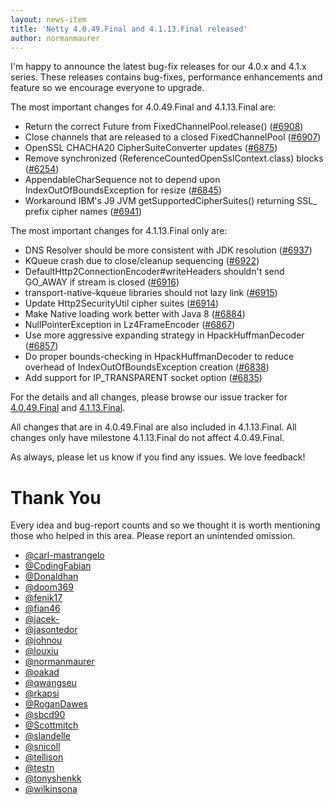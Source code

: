 ```yaml
---
layout: news-item
title: 'Netty 4.0.49.Final and 4.1.13.Final released'
author: normanmaurer
---
```


I'm happy to announce the latest bug-fix releases for our 4.0.x and 4.1.x series.
These releases contains bug-fixes, performance enhancements and feature so we encourage everyone to upgrade.

The most important changes for 4.0.49.Final and 4.1.13.Final are:

* Return the correct Future from FixedChannelPool.release() ([#6908](https://github.com/netty/netty/pull/6908))
* Close channels that are released to a closed FixedChannelPool ([#6907](https://github.com/netty/netty/pull/6907))
* OpenSSL CHACHA20 CipherSuiteConverter updates ([#6875](https://github.com/netty/netty/pull/6875))
* Remove synchronized (ReferenceCountedOpenSslContext.class) blocks ([#6254](https://github.com/netty/netty/pull/6254))
* AppendableCharSequence not to depend upon IndexOutOfBoundsException for resize ([#6845](https://github.com/netty/netty/pull/6845))
* Workaround IBM's J9 JVM getSupportedCipherSuites() returning SSL_ prefix cipher names ([#6941](https://github.com/netty/netty/pull/6941))

The most important changes for 4.1.13.Final only are:

* DNS Resolver should be more consistent with JDK resolution ([#6937](https://github.com/netty/netty/pull/6937))
* KQueue crash due to close/cleanup sequencing ([#6922](https://github.com/netty/netty/pull/6922))
* DefaultHttp2ConnectionEncoder#writeHeaders shouldn't send GO_AWAY if stream is closed ([#6916](https://github.com/netty/netty/pull/6916))
* transport-native-kqueue libraries should not lazy link ([#6915](https://github.com/netty/netty/pull/6915))
* Update Http2SecurityUtil cipher suites ([#6914](https://github.com/netty/netty/pull/6914))
* Make Native loading work better with Java 8 ([#6884](https://github.com/netty/netty/pull/6884))
* NullPointerException in Lz4FrameEncoder ([#6867](https://github.com/netty/netty/pull/6867))
* Use more aggressive expanding strategy in HpackHuffmanDecoder ([#6857](https://github.com/netty/netty/pull/6857))
* Do proper bounds-checking in HpackHuffmanDecoder to reduce overhead of IndexOutOfBoundsException creation ([#6838](https://github.com/netty/netty/pull/6838))
* Add support for IP_TRANSPARENT socket option ([#6835](https://github.com/netty/netty/pull/6835))

For the details and all changes, please browse our issue tracker for [4.0.49.Final](https://github.com/netty/netty/milestone/167?closed=1) and [4.1.13.Final](https://github.com/netty/netty/milestone/166?closed=1).

All changes that are in 4.0.49.Final are also included in 4.1.13.Final. All changes only have milestone 4.1.13.Final do not affect 4.0.49.Final.

As always, please let us know if you find any issues. We love feedback!

# Thank You

Every idea and bug-report counts and so we thought it is worth mentioning those who helped in this area. Please report an unintended omission.


* [@carl-mastrangelo](https://github.com/carl-mastrangelo)
* [@CodingFabian](https://github.com/CodingFabian)
* [@Donaldhan](https://github.com/Donaldhan)
* [@doom369](https://github.com/doom369)
* [@fenik17](https://github.com/fenik17)
* [@fian46](https://github.com/fian46)
* [@jacek-](https://github.com/jacek-)
* [@jasontedor](https://github.com/jasontedor)
* [@johnou](https://github.com/johnou)
* [@louxiu](https://github.com/louxiu)
* [@normanmaurer](https://github.com/normanmaurer)
* [@oakad](https://github.com/oakad)
* [@qwangseu](https://github.com/qwangseu)
* [@rkapsi](https://github.com/rkapsi)
* [@RoganDawes](https://github.com/RoganDawes)
* [@sbcd90](https://github.com/sbcd90)
* [@Scottmitch](https://github.com/Scottmitch)
* [@slandelle](https://github.com/slandelle)
* [@snicoll](https://github.com/snicoll)
* [@tellison](https://github.com/tellison)
* [@testn](https://github.com/testn)
* [@tonyshenkk](https://github.com/tonyshenkk)
* [@wilkinsona](https://github.com/wilkinsona)
